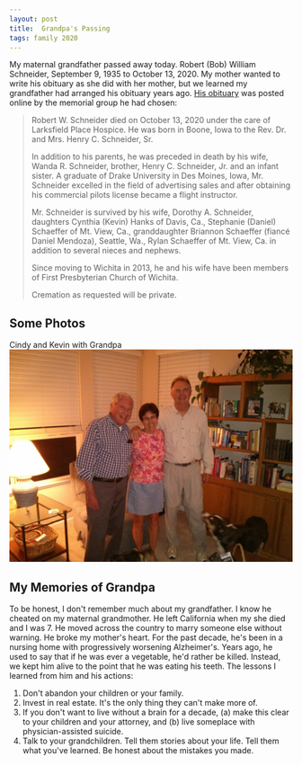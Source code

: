 ```yaml
---
layout: post
title:  Grandpa's Passing 
tags: family 2020
---
```


My maternal grandfather passed away today. Robert (Bob) William Schneider, 
September 9, 1935 to October 13, 2020. My mother wanted to write his obituary as 
she did with her mother, but we learned my grandfather had arranged his obituary years ago.
[His obituary](https://www.cozinememorial.com/obituary/Robert-Schneider) was 
posted online by the memorial group he had chosen:

<blockquote>
Robert W. Schneider died on October 13, 2020 under the care of Larksfield Place Hospice.
He was born in Boone, Iowa to the Rev. Dr. and Mrs. Henry C. Schneider, Sr.

In addition to his parents, he was preceded in death by his wife, Wanda R. Schneider, brother,
 Henry C. Schneider, Jr. and an infant sister. A graduate of Drake University in Des Moines, Iowa,
 Mr. Schneider excelled in the field of advertising sales and after obtaining his commercial pilots
 license became a flight instructor.

Mr. Schneider is survived by his wife, Dorothy A. Schneider, daughters Cynthia (Kevin) Hanks of Davis,
Ca., Stephanie (Daniel) Schaeffer of Mt. View, Ca., granddaughter Briannon Schaeffer (fiancé Daniel Mendoza),
Seattle, Wa., Rylan Schaeffer of Mt. View, Ca. in addition to several nieces and nephews.

Since moving to Wichita in 2013, he and his wife have been members of First Presbyterian Church of Wichita.

Cremation as requested will be private.
</blockquote>

## Some Photos

Cindy and Kevin with Grandpa
![](/assets/2020-10-13-grandpa-passing/grandpa_2.jpg)


## My Memories of Grandpa

To be honest, I don't remember much about my grandfather. I know he cheated on my maternal grandmother. 
He left California when my she died and I was 7. He moved across the country to marry someone else
without warning. He broke my mother's heart.
For the past decade, he's been in a nursing home with progressively
worsening Alzheimer's. Years ago, he used to say that if he was ever a vegetable, he'd rather be killed.
 Instead, we kept him alive to the point that he was eating his teeth. The lessons I learned from him 
 and his actions:

1. Don't abandon your children or your family.
2. Invest in real estate. It's the only thing they can't make more of.
3. If you don't want to live without a brain for a decade, (a) make this clear to your children
and your attorney, and (b) live someplace with physician-assisted suicide.
4. Talk to your grandchildren. Tell them stories about your life. Tell them what you've 
learned. Be honest about the mistakes you made.